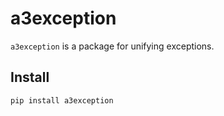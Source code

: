# a3exception

`a3exception` is a package for unifying exceptions.

## Install

```shell script
pip install a3exception

```
